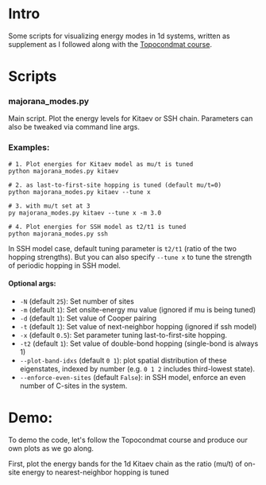 # Intro
Some scripts for visualizing energy modes in 1d systems, written as supplement as I followed along with the [Topocondmat course](https://topocondmat.org/w1_topointro/1D.html).

# Scripts
### majorana_modes.py
Main script. Plot the energy levels for Kitaev or SSH chain. Parameters can also be tweaked via command line args.

### Examples:
```
# 1. Plot energies for Kitaev model as mu/t is tuned
python majorana_modes.py kitaev

# 2. as last-to-first-site hopping is tuned (default mu/t=0)
python majorana_modes.py kitaev --tune x 

# 3. with mu/t set at 3
py majorana_modes.py kitaev --tune x -m 3.0

# 4. Plot energies for SSH model as t2/t1 is tuned
python majorana_modes.py ssh 
```
In SSH model case, default tuning parameter is `t2/t1`  (ratio of the two hopping strengths). But you can also specify `--tune x` to tune the strength of periodic hopping in SSH model.

#### Optional args:
- `-N` (default `25`): Set number of sites
- `-m` (default `1`): Set onsite-energy mu value (ignored if mu is being tuned)
- `-d` (default `1`): Set value of Cooper pairing
- `-t` (default `1`): Set value of next-neighbor hopping (ignored if ssh model)
- `-x` (default `0.5`): Set parameter tuning last-to-first-site hopping. 
- `-t2` (default `1`): Set value of double-bond hopping (single-bond is always 1)
- `--plot-band-idxs` (default `0 1`): plot spatial distribution of these eigenstates, indexed by number (e.g. `0 1 2` includes third-lowest state).
- `--enforce-even-sites` (default `False`): in SSH model, enforce an even number of C-sites in the system.

# Demo:
To demo the code, let's follow the Topocondmat course and produce our own plots as we go along.

First, plot the energy bands for the 1d Kitaev chain as the ratio (mu/t) of on-site energy to nearest-neighbor hopping is tuned

